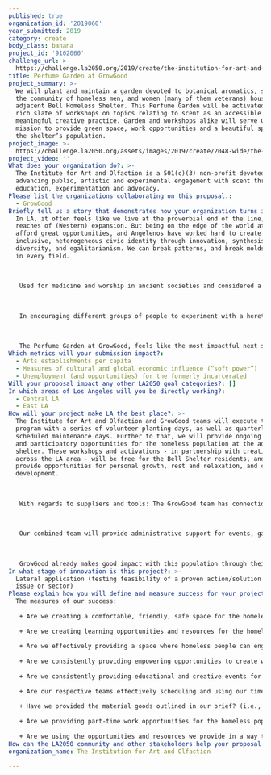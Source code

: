 ```yaml
---
published: true
organization_id: '2019060'
year_submitted: 2019
category: create
body_class: banana
project_id: '9102060'
challenge_url: >-
  https://challenge.la2050.org/2019/create/the-institution-for-art-and-olfaction/
title: Perfume Garden at GrowGood
project_summary: >-
  We will plant and maintain a garden devoted to botanical aromatics, serving
  the community of homeless men, and women (many of them veterans) housed at the
  adjacent Bell Homeless Shelter. This Perfume Garden will be activated by a
  rich slate of workshops on topics relating to scent as an accessible and
  meaningful creative practice. Garden and workshops alike will serve GrowGood’s
  mission to provide green space, work opportunities and a beautiful space for
  the shelter’s population.
project_image: >-
  https://challenge.la2050.org/assets/images/2019/create/2048-wide/the-institution-for-art-and-olfaction.jpg
project_video: ''
What does your organization do?: >-
  The Institute for Art and Olfaction is a 501(c)(3) non-profit devoted to
  advancing public, artistic and experimental engagement with scent through
  education, experimentation and advocacy.
Please list the organizations collaborating on this proposal.:
  - GrowGood
Briefly tell us a story that demonstrates how your organization turns inspiration into impact.: >-
  In LA, it often feels like we live at the proverbial end of the line, the far
  reaches of (Western) expansion. But being on the edge of the world at the can
  afford great opportunities, and Angelenos have worked hard to create an
  inclusive, heterogeneous civic identity through innovation, synthesis,
  diversity, and egalitarianism. We can break patterns, and break molds, here,
  in every field.
   
   
   
   Used for medicine and worship in ancient societies and considered a vital aspect of daily existence, for most of the 20th century perfumery has been perceived as a luxury product; something to be consumed by the elite. We launched The Institute for Art and Olfaction to help revisit and subvert the exclusionary narratives that dominate how we interact with a very vital (and very human) sense. Our aim, then, is to bring perfumery into the bigger world, and in so-doing to provide access to a new form of creative expression. This effort is fueled by the simple belief that - in the same way that people with no access to oil paint will never make a painting - people without access to the materials of perfumery will never engage in this vital creative practice. We empower people to learn a new medium with which to create by providing access and information. 
   
   
   
   In encouraging different groups of people to experiment with a heretofore inaccessible medium, we have facilitated new projects in fields as diverse as fine art, music, performance and more. Since 2012, we’ve hosted over 6,500 people in our experimental laboratory in downtown LA, and with our institutional partners, we’ve created public installations, workshops and creative possibilities on an international scale. 
   
   
   
   The Perfume Garden at GrowGood, feels like the most impactful next step we could engage in. By imagining and building a space to learn about, produce and enjoy aromatics in the public domain (plants), we hope to empower the adjacent homeless population to work with and enjoy aromatic materials. This will foster personal creativity in a very badly impacted population, allow connection with the natural world in an otherwise urban environment, and quietly celebrate the small joys that being human - and having a vital, sensitive body - can allow.
Which metrics will your submission impact?:
  - Arts establishments per capita
  - Measures of cultural and global economic influence (“soft power”)
  - Unemployment (and opportunities) for the formerly incarcerated
Will your proposal impact any other LA2050 goal categories?: []
In which areas of Los Angeles will you be directly working?:
  - Central LA
  - East LA
How will your project make LA the best place?: >-
  The Institute for Art and Olfaction and GrowGood teams will execute this
  program with a series of volunteer planting days, as well as quarterly
  scheduled maintenance days. Further to that, we will provide ongoing workshops
  and participatory opportunities for the homeless population at the adjacent
  shelter. These workshops and activations - in partnership with creatives
  across the LA area - will be free for the Bell Shelter residents, and will
  provide opportunities for personal growth, rest and relaxation, and creative
  development.
   
   
   
   With regards to suppliers and tools: The GrowGood team has connections to plant suppliers, and together we have created a list of aromatic botanicals, including flowers, herbs and many more, with a bias toward plants native to Southern California. 
   
   
   
   Our combined team will provide administrative support for events, garden maintenance, as well as public outreach and social media blasts to provide awareness and opportunities for assistance. Finally, we will reach the shelter population though direct one to one outreach and - of course - work with shelter staff to make sure we’re reaching the populations that would most benefit from participating in this program. 
   
   
   
   GrowGood already makes good impact with this population through their existing programs, including temporary employment, meditation and yoga and other soft skills. The perfume garden will extend GrowGood’s already impactful programming by providing an additional engagement point, as well as a dedicated space for relaxation and enjoyment.
In what stage of innovation is this project?: >-
  Lateral application (testing feasibility of a proven action/solution to a new
  issue or sector)
Please explain how you will define and measure success for your project.: |-
  The measures of our success: 
   
   + Are we creating a comfortable, friendly, safe space for the homeless population at the shelter?
   
   + Are we creating learning opportunities and resources for the homeless population at the shelter?
   
   + Are we effectively providing a space where homeless people can engage with and learn about scent-making as a creative practice? 
   
   + Are we consistently providing empowering opportunities to create without our input or oversight?
   
   + Are we consistently providing educational and creative events for the shelter population? 
   
   + Are our respective teams effectively scheduling and using our time to maintain the Perfume Garden?
   
   + Have we provided the material goods outlined in our brief? (i.e., plants, benches, shade structures)
   
   + Are we providing part-time work opportunities for the homeless population at the shelter?
   
   + Are we using the opportunities and resources we provide in a way that can support the program as an ongoing and more permanent infrastructure?
How can the LA2050 community and other stakeholders help your proposal succeed?: []
organization_name: The Institution for Art and Olfaction

---
```

